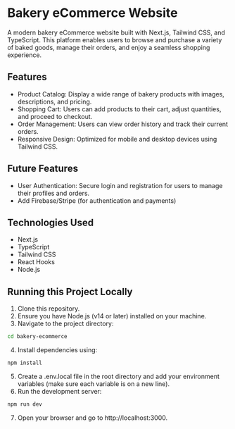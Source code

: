 # Bakery eCommerce Website
A modern bakery eCommerce website built with Next.js, Tailwind CSS, and TypeScript. This platform enables users to browse and purchase a variety of baked goods, manage their orders, and enjoy a seamless shopping experience.

## Features
- Product Catalog: Display a wide range of bakery products with images, descriptions, and pricing.
- Shopping Cart: Users can add products to their cart, adjust quantities, and proceed to checkout.
- Order Management: Users can view order history and track their current orders.
- Responsive Design: Optimized for mobile and desktop devices using Tailwind CSS.
## Future Features
- User Authentication: Secure login and registration for users to manage their profiles and orders.
- Add Firebase/Stripe (for authentication and payments)
## Technologies Used
- Next.js
- TypeScript
- Tailwind CSS
- React Hooks
- Node.js

## Running this Project Locally
1. Clone this repository.
2. Ensure you have Node.js (v14 or later) installed on your machine.
3. Navigate to the project directory:
  ```bash
  cd bakery-ecommerce
  ```
4. Install dependencies using:
  ```bash
  npm install
  ```
5. Create a .env.local file in the root directory and add your environment variables (make sure each variable is on a new line).
6. Run the development server:
  ```bash
  npm run dev
  ```
7. Open your browser and go to http://localhost:3000.
